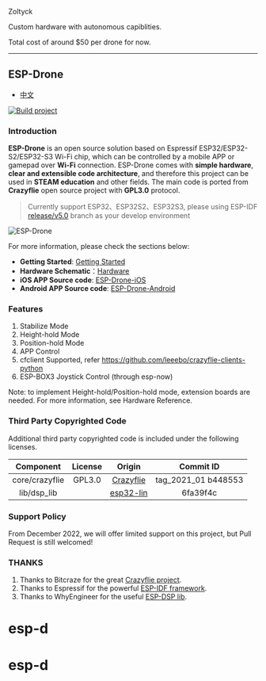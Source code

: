 
Zoltyck 

Custom hardware with autonomous capiblities. 

Total cost of around $50 per drone for now.

---

## ESP-Drone

* [中文](./README_cn.md)

[![Build project](https://github.com/espressif/esp-drone/actions/workflows/build_project.yml/badge.svg)](https://github.com/espressif/esp-drone/actions/workflows/build_project.yml)

### Introduction

**ESP-Drone** is an open source solution based on Espressif ESP32/ESP32-S2/ESP32-S3 Wi-Fi chip, which can be controlled by a mobile APP or gamepad over **Wi-Fi** connection. ESP-Drone comes with **simple hardware**, **clear and extensible code architecture**, and therefore this project can be used in **STEAM education** and other fields. The main code is ported from **Crazyflie** open source project with **GPL3.0** protocol.

> Currently support ESP32、ESP32S2、ESP32S3, please using ESP-IDF [release/v5.0](https://docs.espressif.com/projects/esp-idf/en/release-v5.0/esp32s2/get-started/index.html)  branch as your develop environment

![ESP-Drone](./docs/_static/espdrone_s2_v1_2_2.png)

For more information, please check the sections below:
* **Getting Started**: [Getting Started](https://docs.espressif.com/projects/espressif-esp-drone/zh_CN/latest/gettingstarted.html)
* **Hardware Schematic**：[Hardware](https://docs.espressif.com/projects/espressif-esp-drone/zh_CN/latest/_static/ESP32_S2_Drone_V1_2/SCH_Mainboard_ESP32_S2_Drone_V1_2.pdf)
* **iOS APP Source code**: [ESP-Drone-iOS](https://github.com/EspressifApps/ESP-Drone-iOS)
* **Android APP Source code**: [ESP-Drone-Android](https://github.com/EspressifApps/ESP-Drone-Android)

### Features

1. Stabilize Mode
2. Height-hold Mode
3. Position-hold Mode
4. APP Control
5. cfclient Supported, refer https://github.com/leeebo/crazyflie-clients-python
6. ESP-BOX3 Joystick Control (through esp-now)

Note: to implement Height-hold/Position-hold mode, extension boards are needed. For more information, see Hardware Reference. 

### Third Party Copyrighted Code

Additional third party copyrighted code is included under the following licenses.

| Component | License | Origin |Commit ID |
| :---:  | :---: | :---: |:---: |
| core/crazyflie | GPL3.0  |[Crazyflie](https://github.com/bitcraze/crazyflie-firmware/tree/2021.01) |tag_2021_01 b448553|
| lib/dsp_lib |  | [esp32-lin](https://github.com/whyengineer/esp32-lin/tree/master/components/dsp_lib) |6fa39f4c|

### Support Policy

From December 2022, we will offer limited support on this project, but Pull Request is still welcomed!

### THANKS

1. Thanks to Bitcraze for the great [Crazyflie project](https://www.bitcraze.io/%20).
2. Thanks to Espressif for the powerful [ESP-IDF framework](https://docs.espressif.com/projects/esp-idf/en/latest/esp32s2/get-started/index.html).
3. Thanks to WhyEngineer for the useful [ESP-DSP lib](https://github.com/whyengineer/esp32-lin/tree/master/components/dsp_lib).

# esp-d
# esp-d
